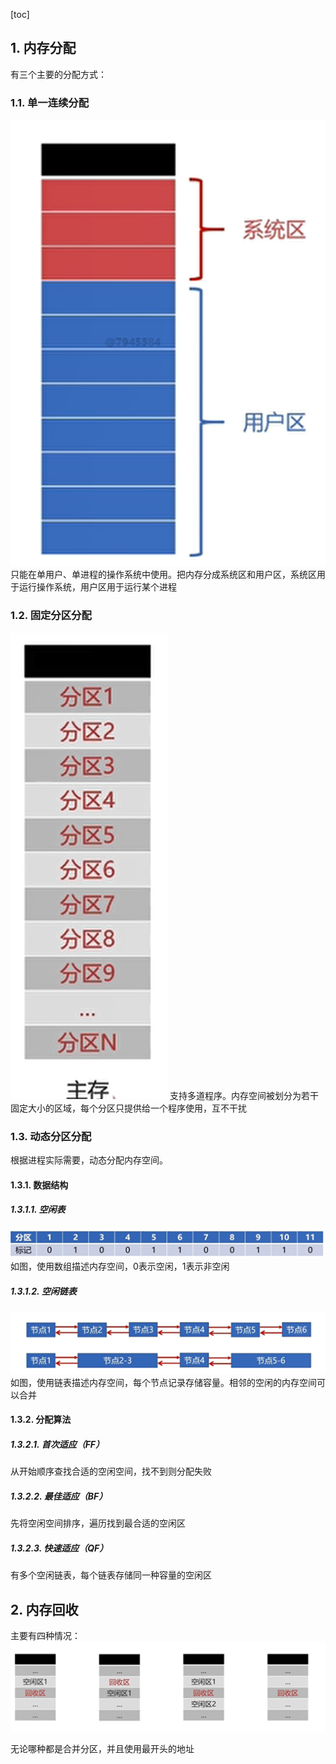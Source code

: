 [toc]

## 1. 内存分配
有三个主要的分配方式：

### 1.1. 单一连续分配
![](https://raw.githubusercontent.com/TDoct/images/master/img/20200208130810.png)
只能在单用户、单进程的操作系统中使用。把内存分成系统区和用户区，系统区用于运行操作系统，用户区用于运行某个进程


### 1.2. 固定分区分配
![](https://raw.githubusercontent.com/TDoct/images/master/img/20200208130952.png)
支持多道程序。内存空间被划分为若干固定大小的区域，每个分区只提供给一个程序使用，互不干扰

### 1.3. 动态分区分配
根据进程实际需要，动态分配内存空间。
#### 1.3.1. 数据结构
##### 1.3.1.1. 空闲表
![](https://raw.githubusercontent.com/TDoct/images/master/img/20200208131457.png)
如图，使用数组描述内存空间，0表示空闲，1表示非空闲

##### 1.3.1.2. 空闲链表
![](https://raw.githubusercontent.com/TDoct/images/master/img/20200208131611.png)
如图，使用链表描述内存空间，每个节点记录存储容量。相邻的空闲的内存空间可以合并

#### 1.3.2. 分配算法
##### 1.3.2.1. 首次适应（FF）

从开始顺序查找合适的空闲空间，找不到则分配失败
##### 1.3.2.2. 最佳适应（BF）
先将空闲空间排序，遍历找到最合适的空闲区

##### 1.3.2.3. 快速适应（QF）
有多个空闲链表，每个链表存储同一种容量的空闲区
## 2. 内存回收
主要有四种情况：
![](https://raw.githubusercontent.com/TDoct/images/master/img/20200208132946.png)

无论哪种都是合并分区，并且使用最开头的地址